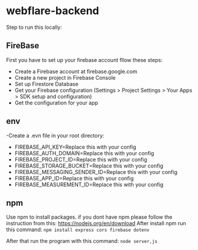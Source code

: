# webflare-backend

Step to run this locally:




## FireBase

First you have to set up your firebase account fllow these steps:

- Create a Firebase account at firebase.google.com
- Create a new project in Firebase Console
- Set up Firestore Database
- Get your Firebase configuration (Settings > Project Settings > Your Apps > SDK setup and configuration)
- Get the configuration for your app

## env

-Create a .evn file in your root directory:

- FIREBASE_API_KEY=Replace this with your config
- FIREBASE_AUTH_DOMAIN=Replace this with your config
- FIREBASE_PROJECT_ID=Replace this with your config
- FIREBASE_STORAGE_BUCKET=Replace this with your config
- FIREBASE_MESSAGING_SENDER_ID=Replace this with your config
- FIREBASE_APP_ID=Replace this with your config
- FIREBASE_MEASUREMENT_ID=Replace this with your config


## npm

Use npm to install packages. if you dont have npm please follow the instruction from this: https://nodejs.org/en/download
After install npm run this command:
`npm install express cors firebase dotenv`

After that run the program with this command:
`node server,js`

